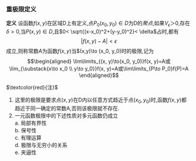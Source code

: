 ### 重极限定义
**定义** 设函数$f(x,y)$在区域D上有定义,点$P_0(x_0,y_0)\in D$为D的*聚点*,如果$V_{\epsilon}＞0$,存在$\delta> 0$,当$P(x,y)\in D$,且$0< \sqrt{(x-x_0)^2+(y-y_0)^2}< \delta$占时,都有
$$|f(x,y)-A|< \epsilon$$
成立,则称常数$A$为函数$f(x,y)$当$(x,y)\to (x_0, y_0)时的极限,记为 
$$\begin{aligned}
\lim\limits_{(x, y)\to(x_0, y_0)}f(x, y)=A或\lim_{\substack{x\to x_0 \\ y\to y_0}}f(x, y)=A或\lim\limits_{P\to P_0}f(P)=A
\end{aligned}$$

$\textcolor{red}{注}$  
1. 这里的极限是要求点$(x, y)$在D内以任意方式趋近于点$(x_0, y_0)$时,函数$f(x,y)$都趋近于同一确定的常数A,否则该极限就不存在.
2. 一元函数极限中的下述性质对多元函数仍成立  
    a. 局部有界性  
    b. 保号性  
    c. 有理运算  
    d. 极限与无穷小的关系  
    e. 夹逼性
